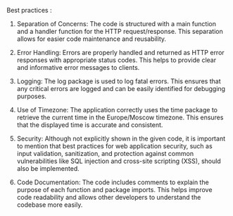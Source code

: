 Best practices :

1. Separation of Concerns: The code is structured with a main function and a handler function for the HTTP request/response. This separation allows for easier code maintenance and reusability.

2. Error Handling: Errors are properly handled and returned as HTTP error responses with appropriate status codes. This helps to provide clear and informative error messages to clients.

3. Logging: The log package is used to log fatal errors. This ensures that any critical errors are logged and can be easily identified for debugging purposes.

4. Use of Timezone: The application correctly uses the time package to retrieve the current time in the Europe/Moscow timezone. This ensures that the displayed time is accurate and consistent.

5. Security: Although not explicitly shown in the given code, it is important to mention that best practices for web application security, such as input validation, sanitization, and protection against common vulnerabilities like SQL injection and cross-site scripting (XSS), should also be implemented.

6. Code Documentation: The code includes comments to explain the purpose of each function and package imports. This helps improve code readability and allows other developers to understand the codebase more easily.